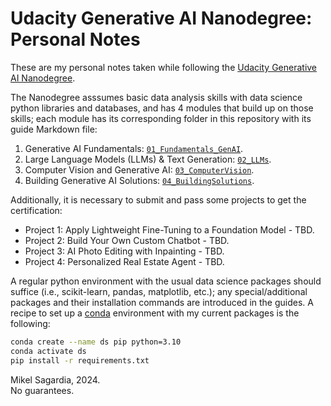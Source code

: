 # Udacity Generative AI Nanodegree: Personal Notes

These are my personal notes taken while following the [Udacity Generative AI Nanodegree](https://www.udacity.com/course/generative-ai--nd608).

The Nanodegree asssumes basic data analysis skills with data science python libraries and databases, and has 4 modules that build up on those skills; each module has its corresponding folder in this repository with its guide Markdown file:

1. Generative AI Fundamentals: [`01_Fundamentals_GenAI`](./01_Fundamentals_GenAI/README.md).
2. Large Language Models (LLMs) & Text Generation: [`02_LLMs`](./02_LLMs/README.md).
3. Computer Vision and Generative AI: [`03_ComputerVision`](./03_ComputerVision/README.md).
4. Building Generative AI Solutions: [`04_BuildingSolutions`](./04_BuildingSolutions/README.md).

Additionally, it is necessary to submit and pass some projects to get the certification:

- Project 1: Apply Lightweight Fine-Tuning to a Foundation Model - TBD.
- Project 2: Build Your Own Custom Chatbot - TBD.
- Project 3: AI Photo Editing with Inpainting - TBD.
- Project 4: Personalized Real Estate Agent - TBD.

A regular python environment with the usual data science packages should suffice (i.e., scikit-learn, pandas, matplotlib, etc.); any special/additional packages and their installation commands are introduced in the guides. A recipe to set up a [conda](https://docs.conda.io/en/latest/) environment with my current packages is the following:

```bash
conda create --name ds pip python=3.10
conda activate ds
pip install -r requirements.txt
```

Mikel Sagardia, 2024.  
No guarantees.

